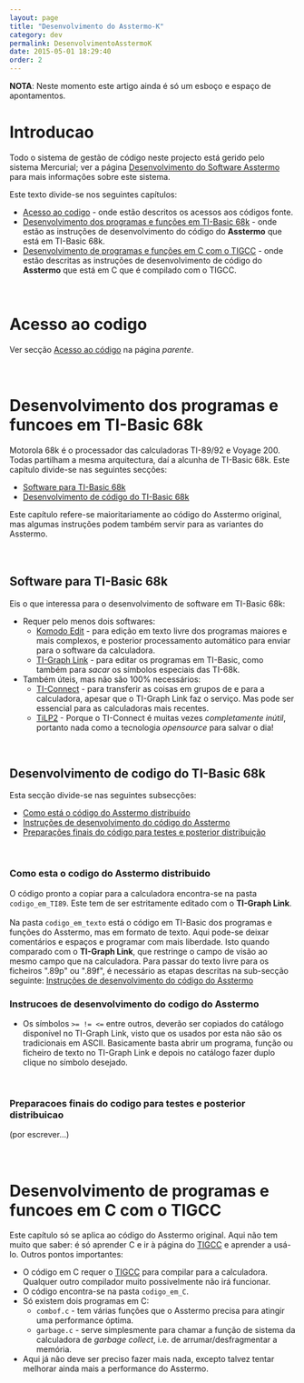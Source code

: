 ```yaml
---
layout: page
title: "Desenvolvimento do Asstermo-K"
category: dev
permalink: DesenvolvimentoAsstermoK
date: 2015-05-01 18:29:40
order: 2
---
```


**NOTA**: Neste momento este artigo ainda é só um esboço e espaço de apontamentos.

# Introducao
Todo o sistema de gestão de código neste projecto está gerido pelo sistema Mercurial; ver a página [Desenvolvimento do Software Asstermo](DesenvolvimentoSoftware.md) para mais informações sobre este sistema.

Este texto divide-se nos seguintes capítulos:
  * [Acesso ao codigo](#Acesso_ao_codigo) - onde estão descritos os acessos aos códigos fonte.
  * [Desenvolvimento dos programas e funções em TI-Basic 68k](#Desenvolvimento_dos_programas_e_funcoes_em_TI-Basic_68k) - onde estão as instruções de desenvolvimento do código do **Asstermo** que está em TI-Basic 68k.
  * [Desenvolvimento de programas e funções em C com o TIGCC](#Desenvolvimento_de_programas_e_funcoes_em_C_com_o_TIGCC) - onde estão descritas as instruções de desenvolvimento de código do **Asstermo** que está em C que é compilado com o TIGCC.

<br>
<h1>Acesso ao codigo</h1>
Ver secção <a href='DesenvolvimentoSoftware.md#Acesso_ao_codigo'>Acesso ao código</a> na página <i>parente</i>.<br>
<br>
<br>
<h1>Desenvolvimento dos programas e funcoes em TI-Basic 68k</h1>
Motorola 68k é o processador das calculadoras TI-89/92 e Voyage 200. Todas partilham a mesma arquitectura, daí a alcunha de TI-Basic 68k. Este capítulo divide-se nas seguintes secções:<br>
<ul><li><a href='#Software_para_TI-Basic_68k'>Software para TI-Basic 68k</a>
</li><li><a href='#Desenvolvimento_de_codigo_do_TI-Basic_68k'>Desenvolvimento de código do TI-Basic 68k</a></li></ul>

Este capítulo refere-se maioritariamente ao código do Asstermo original, mas algumas instruções podem também servir para as variantes do Asstermo.<br>
<br>
<br>
<h2>Software para TI-Basic 68k</h2>
Eis o que interessa para o desenvolvimento de software em TI-Basic 68k:<br>
<ul><li>Requer pelo menos dois softwares:<br>
<ul><li><a href='http://www.activestate.com/komodo-edit'>Komodo Edit</a> - para edição em texto livre dos programas maiores e mais complexos, e posterior processamento automático para enviar para o software da calculadora.<br>
</li><li><a href='http://education.ti.com/calculators/downloads/US/Software/Search/Results?cp=7'>TI-Graph Link</a> - para editar os programas em TI-Basic, como também para <i>sacar</i> os símbolos especiais das TI-68k.<br>
</li></ul></li><li>Também úteis, mas não são 100% necessários:<br>
<ul><li><a href='http://education.ti.com/calculators/downloads/US/Software/Detail?id=183&ref=%2fcalculators%2fdownloads%2fUS%2fSoftware%2fSearch%2fResults%3fcp%3d7'>TI-Connect</a> - para transferir as coisas em grupos de e para a calculadora, apesar que o TI-Graph Link faz o serviço. Mas pode ser essencial para as calculadoras mais recentes.<br>
</li><li><a href='http://lpg.ticalc.org/prj_tilp/'>TiLP2</a> - Porque o TI-Connect é muitas vezes <i>completamente inútil</i>, portanto nada como a tecnologia <i>opensource</i> para salvar o dia!</li></ul></li></ul>

<br>
<h2>Desenvolvimento de codigo do TI-Basic 68k</h2>
Esta secção divide-se nas seguintes subsecções:<br>
<ul><li><a href='#Como_esta_o_codigo_do_Asstermo_distribuido'>Como está o código do Asstermo distribuído</a>
</li><li><a href='#Instrucoes_de_desenvolvimento_do_codigo_do_Asstermo'>Instruções de desenvolvimento do código do Asstermo</a>
</li><li><a href='#Preparacoes_finais_do_codigo_para_testes_e_posterior_distribucao'>Preparações finais do código para testes e posterior distribuição</a></li></ul>

<br>
<h3>Como esta o codigo do Asstermo distribuido</h3>
O código pronto a copiar para a calculadora encontra-se na pasta <code>codigo_em_TI89</code>. Este tem de ser estritamente editado com o <b>TI-Graph Link</b>.<br>
<br>
Na pasta <code>codigo_em_texto</code> está o código em TI-Basic dos programas e funções do Asstermo, mas em formato de texto. Aqui pode-se deixar comentários e espaços e programar com mais liberdade. Isto quando comparado com o <b>TI-Graph Link</b>, que restringe o campo de visão ao mesmo campo que na calculadora. Para passar do texto livre para os ficheiros ".89p" ou ".89f", é necessário as etapas descritas na sub-secção seguinte: <a href='#Instrucoes_de_desenvolvimento_do_codigo_do_Asstermo'>Instruções de desenvolvimento do código do Asstermo</a>

<br>
<h3>Instrucoes de desenvolvimento do codigo do Asstermo</h3>
<ul><li>Os símbolos <code>&gt;= != &lt;=</code> entre outros, deverão ser copiados do catálogo disponível no TI-Graph Link, visto que os usados por esta não são os tradicionais em ASCII. Basicamente basta abrir um programa, função ou ficheiro de texto no TI-Graph Link e depois no catálogo fazer duplo clique no símbolo desejado.</li></ul>

<br>
<h3>Preparacoes finais do codigo para testes e posterior distribuicao</h3>
(por escrever...)<br>
<br>
<br>
<h1>Desenvolvimento de programas e funcoes em C com o TIGCC</h1>
Este capítulo só se aplica ao código do Asstermo original. Aqui não tem muito que saber: é só aprender C e ir à página do <a href='http://tigcc.ticalc.org/'>TIGCC</a> e aprender a usá-lo. Outros pontos importantes:<br>
<ul><li>O código em C requer o <a href='http://tigcc.ticalc.org/'>TIGCC</a> para compilar para a calculadora. Qualquer outro compilador muito possivelmente não irá funcionar.<br>
</li><li>O código encontra-se na pasta <code>codigo_em_C</code>.<br>
</li><li>Só existem dois programas em C:<br>
<ul><li><code>combof.c</code> - tem várias funções que o Asstermo precisa para atingir uma performance óptima.<br>
</li><li><code>garbage.c</code> - serve simplesmente para chamar a função de sistema da calculadora de <i>garbage collect</i>, i.e. de arrumar/desfragmentar a memória.<br>
</li></ul></li><li>Aqui já não deve ser preciso fazer mais nada, excepto talvez tentar melhorar ainda mais a performance do Asstermo.</li></ul>
